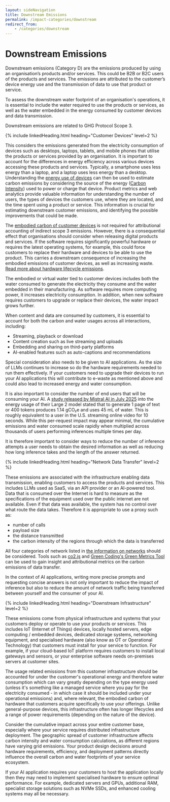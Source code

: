 ```yaml
---
layout: sideNavigation
title: Downstream Emissions
permalink: /impact-categories/downstream
redirect_from:
    - /categories/downstream    
---
```


# Downstream Emissions

Downstream emissions (Category D) are the emissions produced by using an organisation’s products and/or services. This could be B2B or B2C users of the products and services. The emissions are attributed to the customer’s device energy use and the transmission of data to use that product or service.

To assess the downstream water footprint of an organisation's operations, it is essential to include the water required to use the products or services, as well as the water embedded in the energy consumed by customer devices and data transmission.

Downstream emissions are related to GHG Protocol Scope 3.

{% include linkedHeading.html heading="Customer Devices" level=2 %}

This considers the emissions generated from the electricity consumption of devices such as desktops, laptops, tablets, and mobile phones that utilise the products or services provided by an organisation. It is important to account for the differences in energy efficiency across various devices accessing these products and services. Typically, a smartphone uses less energy than a laptop, and a laptop uses less energy than a desktop. Understanding the [energy use of devices](/technology-categories/lifecycle/usage) can then be used to estimate carbon emissions by considering the source of the energy ([Carbon Intensity](/resources/glossary#carbon-intensity)) used to power or charge that device. Product metrics and web analytics provide valuable information for understanding the number of users, the types of devices the customers use, where they are located, and the time spent using a product or service. This information is crucial for estimating downstream customer emissions, and identifying the possible improvements that could be made.

The [embodied carbon of customer devices](/technology-categories/lifecycle/embodied) is not required for attributional accounting of indirect scope 3 emissions. However, there is a consequential effect that organisations should consider when releasing digital products and services. If the software requires significantly powerful hardware or requires the latest operating systems, for example, this could force customers to replace their hardware and devices to be able to use the product. This carries a downstream consequence of increasing the embodied emissions of customer devices, as well as increasing waste. [Read more about hardware lifecycle emissions](/technology-categories/lifecycle).

The embodied or virtual water tied to customer devices includes both the water consumed to generate the electricity they consume and the water embedded in their manufacturing. As software requires more computing power, it increases electricity consumption. In addition, when new software requires customers to upgrade or replace their devices, the water impact grows further.

When content and data are consumed by customers, it is essential to account for both the carbon and water usages across all interactions, including:
- Streaming, playback or download 
- Content creation such as live streaming and uploads 
- Embedding and sharing on third-party platforms
- AI-enabled features such as auto-captions and recommendations

Special consideration also needs to be given to AI applications. As the size of LLMs continues to increase so do the hardware requirements needed to run them effectively. If your customers need to upgrade their devices to run your AI applications this will contribute to e-waste as mentioned above and could also lead to increased energy and water consumption. 

It is also important to consider the number of end users that will be consuming your AI. A [study released by Mistral AI in July 2025](https://mistral.ai/news/our-contribution-to-a-global-environmental-standard-for-ai) into the energy usage of their Large 2 model stated that to generate 1 page of text or 400 tokens produces 1.14 gCO₂e and uses 45 mL of water. This is roughly equivalent to a user in the U.S. streaming online video for 10 seconds. While this per-request impact may appear minimal, the cumulative emissions and water consumed scale rapidly when multiplied across thousands of users performing inferences multiple times per day. 

It is therefore important to consider ways to reduce the number of inference attempts a user needs to obtain the desired information as well as reducing how long inference takes and the length of the answer returned.

{% include linkedHeading.html heading="Network Data Transfer" level=2 %}

These emissions are associated with the infrastructure enabling data transmission, enabling customers to access the products and services. This includes LLMs used as SaaS, via an API provider or an AI-powered tool. Data that is consumed over the Internet is hard to measure as the specifications of the equipment used over the public internet are not available. Even if that data was available, the system has no control over what route the data takes. Therefore it is appropriate to use a proxy such as:
- number of calls 
- payload size
- the distance transmitted
- the carbon intensity of the regions through which the data is transferred

All four categories of network listed in [the information on networks](/technology-categories/networks) should be considered. Tools such as [co2.js](https://www.thegreenwebfoundation.org/co2-js/) and [Green Coding's Green Metrics Tool](https://www.green-coding.io/projects/green-metrics-tool/) can be used to gain insight and attributional metrics on the carbon emissions of data transfer.

In the context of AI applications, writing more precise prompts and requesting concise answers is not only important to reduce the impact of inference but also to reduce the amount of network traffic being transferred between yourself and the consumer of your AI.

{% include linkedHeading.html heading="Downstream Infrastructure" level=2 %}

These emissions come from physical infrastructure and systems that your customers deploy or operate to use your products or services. This includes IoT (Internet of Things) devices, locally hosted servers, edge computing / embedded devices, dedicated storage systems, networking equipment, and specialised hardware (also know as OT or Operational Technology) that customers must install for your service to function. For example, if your cloud-based IoT platform requires customers to install local gateways and sensors, or your enterprise software needs on-premises servers at customer sites.

The usage related emissions from this customer infrastructure should be accounted for under the customer's operational energy and therefore water consumption which can vary greatly depending on the type energy used (unless it's something like a managed service where you pay for the electricity consumed - in which case it should be included under your operational emissions) and, where relevant, the embodied carbon of hardware that customers acquire specifically to use your offerings. Unlike general-purpose devices, this infrastructure often has longer lifecycles and a range of power requirements (depending on the nature of the device).

Consider the cumulative impact across your entire customer base, especially where your service requires distributed infrastructure deployment. The geographic spread of customer infrastructure affects carbon intensity and water consumption calculations, as different regions have varying grid emissions. Your product design decisions around hardware requirements, efficiency, and deployment patterns directly influence the overall carbon and water footprints of your service ecosystem.

If your AI application requires your customers to host the application locally then they may need to implement specialised hardware to ensure optimal performance. For example, dedicated servers and GPUs, additional RAM, specialist storage solutions such as NVMe SSDs, and enhanced cooling systems may all be necessary. 